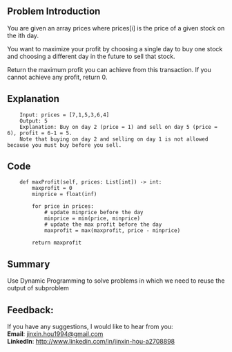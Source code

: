 ## Problem Introduction
You are given an array prices where prices[i] is the price of a given stock on the ith day.

You want to maximize your profit by choosing a single day to buy one stock and choosing a different day in the future to sell that stock.

Return the maximum profit you can achieve from this transaction. If you cannot achieve any profit, return 0.


## Explanation
```
    Input: prices = [7,1,5,3,6,4]
    Output: 5
    Explanation: Buy on day 2 (price = 1) and sell on day 5 (price = 6), profit = 6-1 = 5.
    Note that buying on day 2 and selling on day 1 is not allowed because you must buy before you sell.
```

## Code
```
    def maxProfit(self, prices: List[int]) -> int:
        maxprofit = 0
        minprice = float(inf)

        for price in prices:
            # update minprice before the day
            minprice = min(price, minprice) 
            # update the max profit before the day
            maxprofit = max(maxprofit, price - minprice)

        return maxprofit
```

## Summary

Use Dynamic Programming to solve problems in which we need to reuse the output of subproblem

## Feedback:
If you have any suggestions, I would like to hear from you:<br/>
**Email**: jinxin.hou1994@gmail.com<br/>
**LinkedIn**: http://www.linkedin.com/in/jinxin-hou-a2708898
